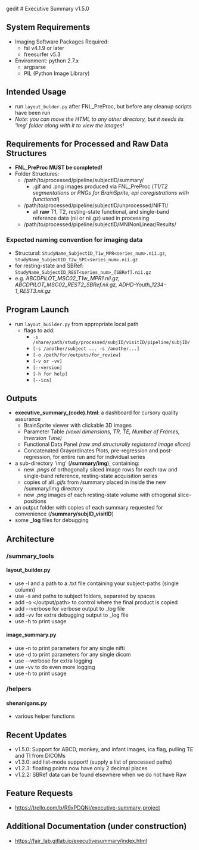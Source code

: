 gedit # Executive Summary v1.5.0

## System Requirements
- Imaging Software Packages Required: 
  - fsl v4.1.9 or later
  - freesurfer v5.3
- Environment: python 2.7.x 
  - argparse
  - PIL (Python Image Library)
  
## Intended Usage
- run `layout_bulder.py` after FNL\_PreProc, but before any cleanup scripts have been run
- _Note: you can move the HTML to any other directory, but it needs its 'img' folder along with it to view the images!_

## Requirements for Processed and Raw Data Structures
- __FNL_PreProc MUST be completed!__
- Folder Structures:
  - /path/to/processed/pipeline/subjectID/summary/
     - .gif and .png images produced via FNL_PreProc (_T1/T2 segmentations or PNGs for BrainSprite, epi coregistrations with functional_)
  - /path/to/processed/pipeline/subjectID/unprocessed/NIFTI/
     - all __raw__ T1, T2, resting-state functional, and single-band reference data (nii or nii.gz) used in processing
  - /path/to/processed/pipeline/subjectID/MNINonLinear/Results/
  
### Expected naming convention for imaging data 
  - Structural: `StudyName_SubjectID_T1w_MPR<series_num>.nii.gz`, `StudyName_SubjectID_T2w_SPC<series_num>.nii.gz`
  - for resting-state and SBRef: `StudyName_SubjectID_REST<series_num>_[SBRef].nii.gz`
  - e.g. _ABCDPILOT_MSC02_T1w_MPR1.nii.gz,  ABCDPILOT_MSC02_REST2\_SBRef.nii.gz,  ADHD-Youth\_1234-1\_REST3.nii.gz_
  
## Program Launch
- run `layout_builder.py` from appropriate local path
  - flags to add:
    - `-s /share/path/study/processed/subjID/visitID/pipeline/subjID/`
    - `[-s /another/subject ... -s /another...] `
    - `[-o /path/for/outputs/for_review]`
    - `[-v or -vv]`
    - `[--version]`
    - `[-h for help]`
    - `[--ica]`

## Outputs
- __executive\_summary\_(code).html__: a dashboard for cursory quality assurance
    -  BrainSprite viewer with clickable 3D images
    -  Parameter Table _(voxel dimensions, TR, TE, Number of Frames, Inversion Time)_
    -  Functional Data Panel _(raw and structurally registered image slices)_
    -  Concatenated Grayordinates Plots, pre-regression and post-regression, for entire run and for individual series
- a sub-directory 'img' (__/summary/img__), containing:
    - new _.pngs_ of orthogonally sliced image rows for each raw and single-band reference, resting-state acquisition series
    - copies of all _.gifs_ from /summary placed in inside the new /summary/img directory
    - new _.png_ images of each resting-state volume with othogonal slice-positions
- an output folder with copies of each summary requested for convenience
(__/summary/subjID_visitID__)
- some __\_log__ files for debugging

## Architecture
### /summary_tools
#### layout_builder.py
   - use -l and a path to a .txt file containing your subject-paths (single column)
   - use -s and paths to subject folders, separated by spaces
   - add -o </output/path> to control where the final product is copied 
   - add --verbose for verbose output to _log file
   - add -vv for extra debugging output to _log file
   - use -h to print usage
   
#### image_summary.py
   - use -n to print parameters for any single nifti
   - use -d to print parameters for any single dicom
   - use --verbose for extra logging 
   - use -vv to do even more logging 
   - use -h to print usage

### /helpers
#### shenanigans.py
   - various helper functions

## Recent Updates
  - v1.5.0: Support for ABCD, monkey, and infant images, ica flag, pulling TE and TI from DICOMs
  - v1.3.0: add list-mode support! (supply a list of processed paths)
  - v1.2.3: floating points now have only 2 decimal places
  - v1.2.2: SBRef data can be found elsewhere when we do not have Raw

## Feature Requests
 - https://trello.com/b/R9xPDQNi/executive-summary-project
 
## Additional Documentation (under construction)
 - https://fair_lab.gitlab.io/executivesummary/index.html
